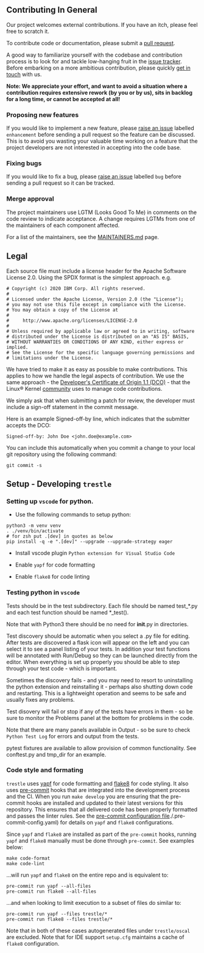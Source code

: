 ## Contributing In General
Our project welcomes external contributions. If you have an itch, please feel
free to scratch it.

To contribute code or documentation, please submit a [pull request](https://github.com/IBM/compliance-trestle/pulls).

A good way to familiarize yourself with the codebase and contribution process is
to look for and tackle low-hanging fruit in the [issue tracker](https://github.com/IBM/compliance-trestle/issues).
Before embarking on a more ambitious contribution, please quickly [get in touch](MAINTAINERS.md) with us.

**Note: We appreciate your effort, and want to avoid a situation where a contribution
requires extensive rework (by you or by us), sits in backlog for a long time, or
cannot be accepted at all!**

### Proposing new features

If you would like to implement a new feature, please [raise an issue](https://github.com/IBM/compliance-trestle/issues) 
labelled `enhancement` before sending a pull request so the feature can be discussed. This is to avoid
you wasting your valuable time working on a feature that the project developers
are not interested in accepting into the code base.

### Fixing bugs

If you would like to fix a bug, please [raise an issue](https://github.com/IBM/compliance-trestle/issues) labelled `bug` before sending a
pull request so it can be tracked.

### Merge approval

The project maintainers use LGTM (Looks Good To Me) in comments on the code
review to indicate acceptance. A change requires LGTMs from one of the
maintainers of each component affected.

For a list of the maintainers, see the [MAINTAINERS.md](MAINTAINERS.md) page.

## Legal

Each source file must include a license header for the Apache
Software License 2.0. Using the SPDX format is the simplest approach.
e.g.

```
# Copyright (c) 2020 IBM Corp. All rights reserved.
#
# Licensed under the Apache License, Version 2.0 (the "License");
# you may not use this file except in compliance with the License.
# You may obtain a copy of the License at
#
#     http://www.apache.org/licenses/LICENSE-2.0
#
# Unless required by applicable law or agreed to in writing, software
# distributed under the License is distributed on an "AS IS" BASIS,
# WITHOUT WARRANTIES OR CONDITIONS OF ANY KIND, either express or implied.
# See the License for the specific language governing permissions and
# limitations under the License.
```

We have tried to make it as easy as possible to make contributions. This
applies to how we handle the legal aspects of contribution. We use the
same approach - the [Developer's Certificate of Origin 1.1 (DCO)](DCO1.1.txt) - that the Linux® Kernel [community](https://elinux.org/Developer_Certificate_Of_Origin)
uses to manage code contributions.

We simply ask that when submitting a patch for review, the developer
must include a sign-off statement in the commit message.

Here is an example Signed-off-by line, which indicates that the
submitter accepts the DCO:

```
Signed-off-by: John Doe <john.doe@example.com>
```

You can include this automatically when you commit a change to your
local git repository using the following command:

```
git commit -s
```

## Setup - Developing `trestle`

### Setting up `vscode` for python.

- Use the following commands to setup python:

~~~shell
python3 -m venv venv
. ./venv/bin/activate
# for zsh put .[dev] in quotes as below
pip install -q -e ".[dev]" --upgrade --upgrade-strategy eager
~~~

- Install vscode plugin `Python extension for Visual Studio Code`

- Enable `yapf` for code formatting

- Enable `flake8` for code linting

### Testing python in `vscode`

Tests  should be in the test subdirectory.  Each file should be named test\_\*.py and each test function should be named \*\_test().

Note that with Python3 there should be no need for __init__.py in directories.

Test discovery should be automatic when you select a .py file for editing. After tests are discovered a flask icon will appear on the left and you can select it to see a panel listing of your tests.  In addition your test functions will be annotated with Run/Debug so they can be launched directly from the editor.  When everything is set up properly you should be able to step through your test code - which is important.

Sometimes the discovery fails - and you may need to resort to uninstalling the python extension and reinstalling it - perhaps also shutting down code and restarting.  This is a lightweight operation and seems to be safe and usually fixes any problems.

Test disovery will fail or stop if any of the tests have errors in them - so be sure to monitor the Problems panel at the bottom for problems in the code.

Note that there are many panels available in Output - so be sure to check `Python Test Log` for errors and output from the tests.

pytest fixtures are available to allow provision of common functionality.  See conftest.py and tmp\_dir for an example.

### Code style and formating

`trestle` uses [yapf](<https://github.com/google/yapf>) for code formatting and [flake8](<https://flake8.pycqa.org/en/latest/>) for code styling.  It also uses [pre-commit](<https://pre-commit.com/>) hooks that are integrated into the development process and the CI. When you run `make develop` you are ensuring that the pre-commit hooks are installed and updated to their latest versions for this repository. This ensures that all delivered code has been properly formatted
and passes the linter rules.  See the [pre-commit configuration file](<>)./.pre-commit-config.yaml) for details on
`yapf` and `flake8` configurations.

Since `yapf` and `flake8` are installed as part of the `pre-commit` hooks, running `yapf` and `flake8`
manually must be done through `pre-commit`.  See examples below:

~~~shell
make code-format
make code-lint
~~~

...will run `yapf` and `flake8` on the entire repo and is equivalent to:

~~~shell
pre-commit run yapf --all-files
pre-commit run flake8 --all-files
~~~

...and when looking to limit execution to a subset of files do similar to:

~~~shell
pre-commit run yapf --files trestle/*
pre-commit run flake8 --files trestle/*
~~~

Note that in both of these cases autogenerated files under `trestle/oscal` are excluded. Note that for IDE support `setup.cfg` maintains a cache of `flake8` configuration.

